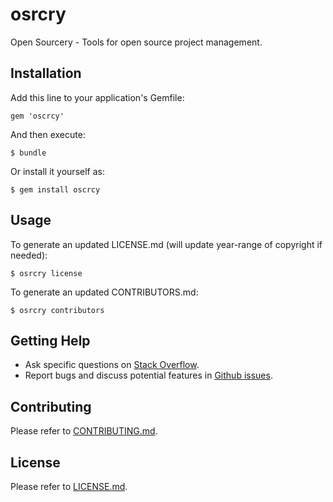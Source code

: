 # osrcry

Open Sourcery - Tools for open source project management.

## Installation

Add this line to your application's Gemfile:

    gem 'oscrcy'

And then execute:

    $ bundle

Or install it yourself as:

    $ gem install oscrcy

## Usage

To generate an updated LICENSE.md (will update year-range of copyright if needed):

    $ osrcry license

To generate an updated CONTRIBUTORS.md:

    $ osrcry contributors

## Getting Help

<!-- * [General Documentation](http://geemus.github.io/osrcry). -->
* Ask specific questions on [Stack Overflow](http://stackoverflow.com/questions/tagged/osrcry).
* Report bugs and discuss potential features in [Github issues](https://github.com/geemus/osrcry/issues).

## Contributing

Please refer to [CONTRIBUTING.md](https://github.com/geemus/osrcry/blob/master/CONTRIBUTING.md).

## License

Please refer to [LICENSE.md](https://github.com/geemus/osrcry/blob/master/LICENSE.md).
